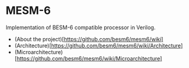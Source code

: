 # MESM-6

Implementation of BESM-6 compatible processor in Verilog.

 * (About the project)[https://github.com/besm6/mesm6/wiki]
 * (Architecture)[https://github.com/besm6/mesm6/wiki/Architecture]
 * (Microarchitecture)[https://github.com/besm6/mesm6/wiki/Microarchitecture]
